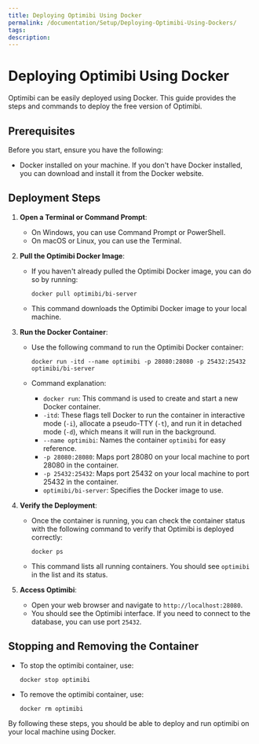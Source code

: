 ```yaml
---
title: Deploying Optimibi Using Docker
permalink: /documentation/Setup/Deploying-Optimibi-Using-Dockers/
tags:
description: 
---
```


# Deploying Optimibi Using Docker

Optimibi can be easily deployed using Docker. This guide provides the steps and commands to deploy the free version of Optimibi.

## Prerequisites

Before you start, ensure you have the following:

- Docker installed on your machine. If you don't have Docker installed, you can download and install it from the Docker website.

## Deployment Steps

1. **Open a Terminal or Command Prompt**:

   - On Windows, you can use Command Prompt or PowerShell.
   - On macOS or Linux, you can use the Terminal.

2. **Pull the Optimibi Docker Image**:

   - If you haven't already pulled the Optimibi Docker image, you can do so by running:

     ```shell
     docker pull optimibi/bi-server
     ```

   - This command downloads the Optimibi Docker image to your local machine.

3. **Run the Docker Container**:

   - Use the following command to run the Optimibi Docker container:

     ```shell
     docker run -itd --name optimibi -p 28080:28080 -p 25432:25432 optimibi/bi-server
     ```

   - Command explanation:

     - `docker run`: This command is used to create and start a new Docker container.
     - `-itd`: These flags tell Docker to run the container in interactive mode (`-i`), allocate a pseudo-TTY (`-t`), and run it in detached mode (`-d`), which means it will run in the background.
     - `--name optimibi`: Names the container `optimibi` for easy reference.
     - `-p 28080:28080`: Maps port 28080 on your local machine to port 28080 in the container.
     - `-p 25432:25432`: Maps port 25432 on your local machine to port 25432 in the container.
     - `optimibi/bi-server`: Specifies the Docker image to use.

4. **Verify the Deployment**:

   - Once the container is running, you can check the container status with the following command to verify that Optimibi is deployed correctly:

     ```shell
     docker ps
     ```

   - This command lists all running containers. You should see `optimibi` in the list and its status.

5. **Access Optimibi**:

   - Open your web browser and navigate to `http://localhost:28080`.
   - You should see the Optimibi interface. If you need to connect to the database, you can use port `25432`.

## Stopping and Removing the Container

- To stop the optimibi container, use:

  ```shell
  docker stop optimibi
  ```

- To remove the optimibi container, use:

  ```shell
  docker rm optimibi
  ```

By following these steps, you should be able to deploy and run optimibi on your local machine using Docker.